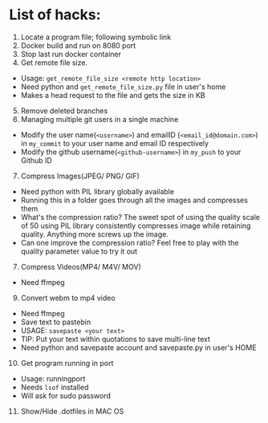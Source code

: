 # List of hacks:
1. Locate a program file; following symbolic link
2. Docker build and run on 8080 port
3. Stop last run docker container
4.  Get remote file size. 
 - Usage: `get_remote_file_size <remote http location>`
 - Need python and `get_remote_file_size.py` file in user's home
 - Makes a head request to the file and gets the size in KB

5. Remove deleted branches
6.  Managing multiple git users in a single machine
 - Modify the user name(`<username>`) and emailID (`<email_id@domain.com>`) in `my_commit` to your user name and email ID respectively
 - Modify the github username(`<github-username>`) in `my_push` to your Github ID
7. Compress Images(JPEG/ PNG/ GIF)
 - Need python with PIL library globally available
 - Running this in a folder goes through all the images and compresses them
 - What's the compression ratio? The sweet spot of using the quality scale of 50 using PIL library consistently compresses image while retaining quality. Anything more screws up the image.
 - Can one improve the compression ratio? Feel free to play with the quality parameter value to try it out
7.  Compress Videos(MP4/ M4V/ MOV)
 - Need ffmpeg 
9. Convert webm to mp4 video
 - Need ffmpeg
 - Save text to pastebin
 - USAGE: `savepaste <your text>`
 - TIP: Put your text within quotations to save multi-line text
 - Need python and savepaste account and savepaste.py in user's HOME
10. Get program running in port
 - Usage: runningport <port number>
 - Needs `lsof` installed
 - Will ask for sudo password
11. Show/Hide .dotfiles in MAC OS
